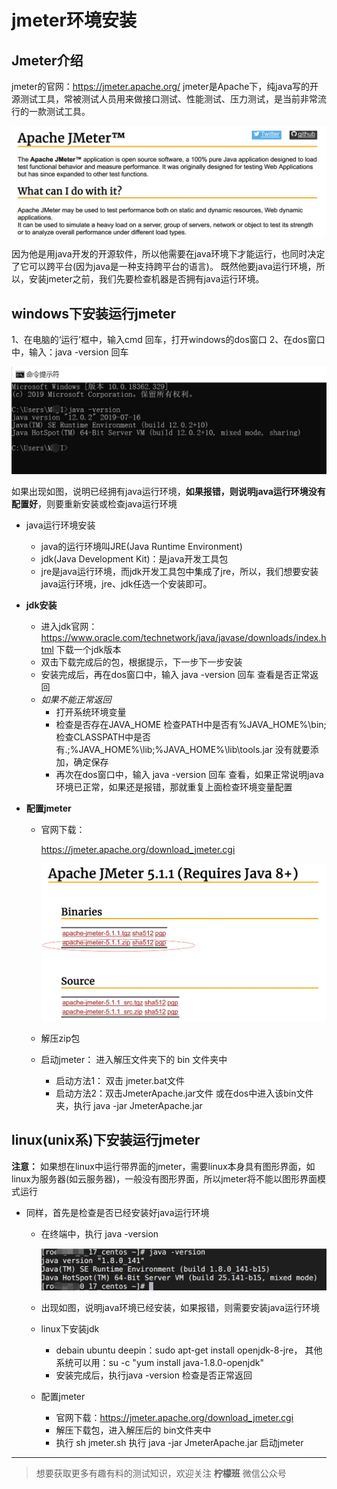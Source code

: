 # jmeter环境安装

## Jmeter介绍

jmeter的官网：https://jmeter.apache.org/
jmeter是Apache下，纯java写的开源测试工具，常被测试人员用来做接口测试、性能测试、压力测试，是当前非常流行的一款测试工具。

![image-93321](image/image-93321.jpg)

因为他是用java开发的开源软件，所以他需要在java环境下才能运行，也同时决定了它可以跨平台(因为java是一种支持跨平台的语言)。 既然他要java运行环境，所以，安装jmeter之前，我们先要检查机器是否拥有java运行环境。

## windows下安装运行jmeter

1、在电脑的‘运行’框中，输入cmd 回车，打开windows的dos窗口 2、在dos窗口中，输入：java -version 回车

![image-93404](image/image-93404.jpg)

如果出现如图，说明已经拥有java运行环境，**如果报错，则说明java运行环境没有配置好**，则要重新安装或检查java运行环境

- java运行环境安装

  - java的运行环境叫JRE(Java Runtime Environment)
  - jdk(Java Development Kit)：是java开发工具包
  - jre是java运行环境，而jdk开发工具包中集成了jre，所以，我们想要安装java运行环境，jre、jdk任选一个安装即可。

- **jdk安装**

  - 进入jdk官网：https://www.oracle.com/technetwork/java/javase/downloads/index.html 下载一个jdk版本
  - 双击下载完成后的包，根据提示，下一步下一步安装
  - 安装完成后，再在dos窗口中，输入 java -version 回车 查看是否正常返回
  - *如果不能正常返回*
    - 打开系统环境变量
    - 检查是否存在JAVA_HOME 检查PATH中是否有%JAVA_HOME%\bin; 检查CLASSPATH中是否有.;%JAVA_HOME%\lib;%JAVA_HOME%\lib\tools.jar 没有就要添加，确定保存
    - 再次在dos窗口中，输入 java -version 回车 查看，如果正常说明java环境已正常，如果还是报错，那就重复上面检查环境变量配置

- **配置jmeter**

  - 官网下载：

    https://jmeter.apache.org/download_jmeter.cgi

    ![image-93430](image/image-93430.jpg)

  - 解压zip包

  - 启动jmeter： 进入解压文件夹下的 bin 文件夹中

    - 启动方法1： 双击 jmeter.bat文件
    - 启动方法2：双击JmeterApache.jar文件 或在dos中进入该bin文件夹，执行 java -jar JmeterApache.jar

## linux(unix系)下安装运行jmeter

**注意：** 如果想在linux中运行带界面的jmeter，需要linux本身具有图形界面，如linux为服务器(如云服务器)，一般没有图形界面，所以jmeter将不能以图形界面模式运行

- 同样，首先是检查是否已经安装好java运行环境

  - 在终端中，执行 java -version

    ![image-93456](image/image-93456.jpg)

  - 出现如图，说明java环境已经安装，如果报错，则需要安装java运行环境

  - linux下安装jdk

    - debain ubuntu deepin：sudo apt-get install openjdk-8-jre， 其他系统可以用：su -c "yum install java-1.8.0-openjdk"
    - 安装完成后，执行java -version 检查是否正常返回

  - 配置jmeter

    - 官网下载：https://jmeter.apache.org/download_jmeter.cgi
    - 解压下载包，进入解压后的 bin文件夹中
    - 执行 sh jmeter.sh 执行 java -jar JmeterApache.jar 启动jmeter

---
> 想要获取更多有趣有料的测试知识，欢迎关注 **柠檬班** 微信公众号